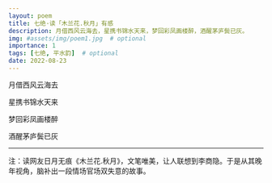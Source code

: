 ```yaml
---
layout: poem
title: 七绝·读「木兰花.秋月」有感
description: 月借西风云海去，星携书锦水天来，梦回彩凤画楼醉，酒醒茅庐鬓已灰。
img: #assets/img/poem1.jpg  # optional
importance: 1
tags: [七绝, 平水韵]  # optional
date: 2022-08-23
---
```


月借西风云海去

星携书锦水天来

梦回彩凤画楼醉

酒醒茅庐鬓已灰

---


注：读网友日月无痕《木兰花.秋月》，文笔唯美，让人联想到李商隐。于是从其晚年视角，脑补出一段情场官场双失意的故事。